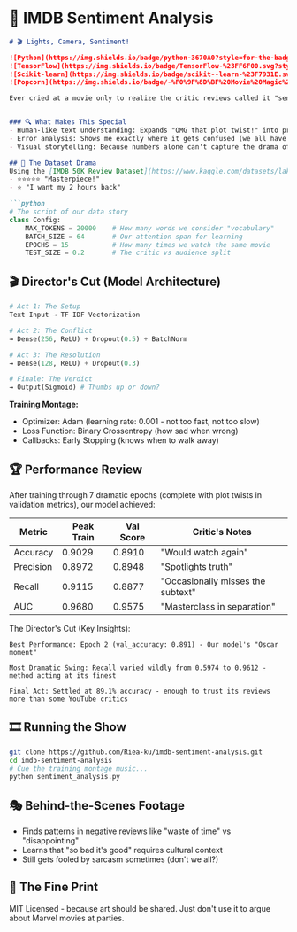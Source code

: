 # 🧠 IMDB Sentiment Analysis 


```markdown
# 🎬 Lights, Camera, Sentiment! 

![Python](https://img.shields.io/badge/python-3670A0?style=for-the-badge&logo=python&logoColor=ffdd54)
![TensorFlow](https://img.shields.io/badge/TensorFlow-%23FF6F00.svg?style=for-the-badge&logo=TensorFlow&logoColor=white)
![Scikit-learn](https://img.shields.io/badge/scikit--learn-%23F7931E.svg?style=for-the-badge&logo=scikit-learn&logoColor=white)
![Popcorn](https://img.shields.io/badge/-%F0%9F%8D%BF%20Movie%20Magic%20-blueviolet)

Ever cried at a movie only to realize the critic reviews called it "sentimental garbage"? Me too. That's why I built this **IMDB Review Sentiment Analyzer** - to understand why we feel what we feel about films.


### 🔍 What Makes This Special
- Human-like text understanding: Expands "OMG that plot twist!" into proper analysis
- Error analysis: Shows me exactly where it gets confused (we all have our blind spots)
- Visual storytelling: Because numbers alone can't capture the drama of sentiment

## 🎥 The Dataset Drama
Using the [IMDB 50K Review Dataset](https://www.kaggle.com/datasets/lakshmi25npathi/imdb-dataset-of-50k-movie-reviews) - a balanced mix of:
- ⭐⭐⭐⭐⭐ "Masterpiece!" 
- ⭐ "I want my 2 hours back"

```python
# The script of our data story
class Config:
    MAX_TOKENS = 20000    # How many words we consider "vocabulary"
    BATCH_SIZE = 64       # Our attention span for learning
    EPOCHS = 15           # How many times we watch the same movie
    TEST_SIZE = 0.2       # The critic vs audience split
```

## 🎬 Director's Cut (Model Architecture)

```python
# Act 1: The Setup
Text Input → TF-IDF Vectorization 

# Act 2: The Conflict  
→ Dense(256, ReLU) + Dropout(0.5) + BatchNorm

# Act 3: The Resolution  
→ Dense(128, ReLU) + Dropout(0.3) 

# Finale: The Verdict
→ Output(Sigmoid) # Thumbs up or down?
```

**Training Montage:**
- Optimizer: Adam (learning rate: 0.001 - not too fast, not too slow)
- Loss Function: Binary Crossentropy (how sad when wrong)
- Callbacks: Early Stopping (knows when to walk away)

## 🏆 Performance Review
After training through 7 dramatic epochs (complete with plot twists in validation metrics), our model achieved:

|  Metric   | Peak Train | Val Score  | Critic's Notes                     |
|-----------|------------|------------|------------------------------------|
| Accuracy  | 0.9029     | 0.8910     | "Would watch again"                |
| Precision | 0.8972     | 0.8948     | "Spotlights truth"                 |
| Recall    | 0.9115     | 0.8877     | "Occasionally misses the subtext"  |
| AUC       | 0.9680     | 0.9575     | "Masterclass in separation"        |


The Director's Cut (Key Insights):

    Best Performance: Epoch 2 (val_accuracy: 0.891) - Our model's "Oscar moment"

    Most Dramatic Swing: Recall varied wildly from 0.5974 to 0.9612 - method acting at its finest

    Final Act: Settled at 89.1% accuracy - enough to trust its reviews more than some YouTube critics

## 🎞️ Running the Show

```bash
git clone https://github.com/Riea-ku/imdb-sentiment-analysis.git
cd imdb-sentiment-analysis
# Cue the training montage music...
python sentiment_analysis.py
```

## 🎭 Behind-the-Scenes Footage
- Finds patterns in negative reviews like "waste of time" vs "disappointing"
- Learns that "so bad it's good" requires cultural context
- Still gets fooled by sarcasm sometimes (don't we all?)

## 📜 The Fine Print
MIT Licensed - because art should be shared. Just don't use it to argue about Marvel movies at parties.




